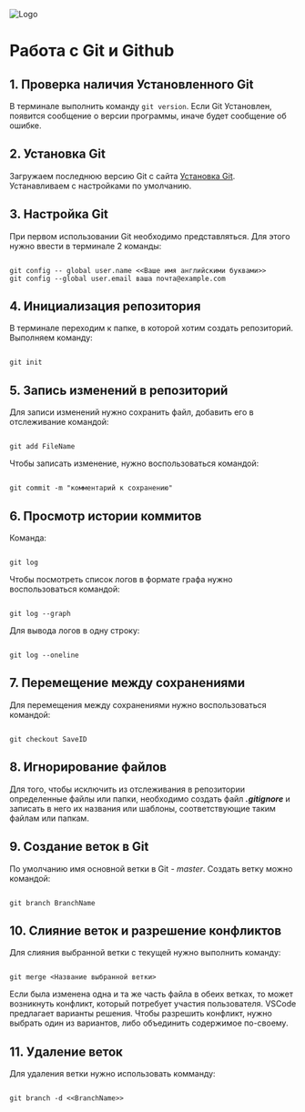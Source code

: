 ![Logo](Git-Logo-1788C.png)
# Работа с Git и Github
## 1. Проверка наличия Установленного Git
В терминале выполнить команду `git version`. Если Git Установлен, появится сообщение о версии программы, иначе будет сообщение об ошибке.
## 2. Установка Git
Загружаем последнюю версию Git с сайта [Установка Git](https://git-scx.com/downloads).
Устанавливаем с настройками по умолчанию.
## 3. Настройка Git
 При первом использовании Git необходимо представляться.
 Для этого нужно ввести в терминале 2 команды:
 ```

 git config -- global user.name <<Ваше имя английскими буквами>>
 git config --global user.email ваша почта@example.com
 ```

 ## 4. Инициализация репозитория
 В терминале переходим к папке, в которой хотим создать репозиторий. Выполняем команду:
 ```

 git init
 ```

 ## 5. Запись изменений в репозиторий
 Для записи изменений нужно сохранить файл, добавить его в отслеживание командой:

```

git add FileName
```
Чтобы записать изменение, нужно воспользоваться командой:

```

git commit -m "комментарий к сохранению"
```

 ## 6. Просмотр истории коммитов
 Команда:
 ```

git log
 ```

 Чтобы посмотреть список логов в формате графа нужно воспользоваться командой:

 ```

 git log --graph 
 ```
 Для вывода логов в одну строку:

 ```

git log --oneline
 ```
 ## 7. Перемещение между сохранениями
 Для перемещения между сохранениями нужно воспользоваться командой:

 ```

git checkout SaveID
 ```
 ## 8. Игнорирование файлов
 Для того, чтобы исключить из отслеживания в репозитории определенные файлы или папки, необходимо создать файл ***.gitignore*** и записать в него их названия или шаблоны, соответствующие таким файлам или папкам.

 ## 9. Создание веток в Git
 По умолчанию имя основной ветки в Git - *master*.
 Создать ветку можно командой:
 ```

 git branch BranchName
 ```

 ## 10. Слияние веток и разрешение конфликтов
 Для слияния выбранной ветки с текущей нужно выполнить команду:
 ```

 git merge <Название выбранной ветки>
 ```
Если была изменена одна и та же часть файла в обеих ветках, то может возникнуть конфликт, который потребует участия пользователя. VSCode предлагает варианты решения.
Чтобы разрешить конфликт, нужно выбрать один из вариантов, либо объединить содержимое по-своему.

## 11. Удаление веток

Для удаления ветки нужно использовать комманду:
```

git branch -d <<BranchName>>
```